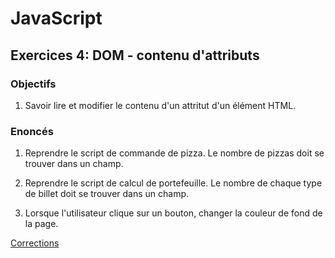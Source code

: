 # JavaScript

## Exercices 4: DOM - contenu d'attributs

### Objectifs

 1. Savoir lire et modifier le contenu d'un attritut d'un élément HTML.

### Enoncés

 1. Reprendre le script de commande de pizza. Le nombre de pizzas doit se trouver dans un champ.

 2. Reprendre le script de calcul de portefeuille. Le nombre de chaque type de billet doit se trouver dans un champ.

 3. Lorsque l'utilisateur clique sur un bouton, changer la couleur de fond de la page.

[Corrections](./corrections/)
